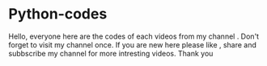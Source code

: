 # Python-codes
Hello, everyone here are the codes of each videos from my channel . Don't forget to visit my channel once. If you are new here please like , share and subbscribe my channel for more intresting videos.
Thank you 
